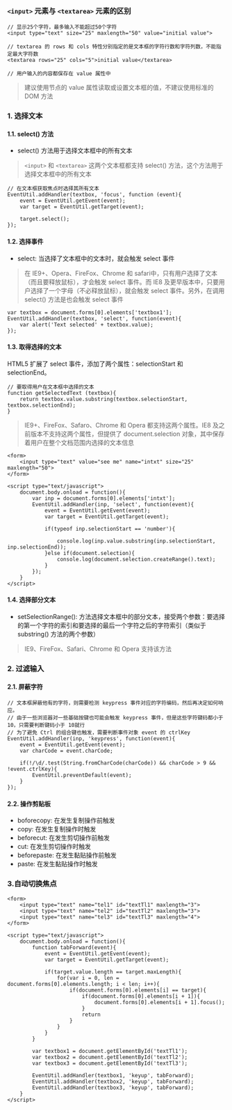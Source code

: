 ### `<input>` 元素与 `<textarea>` 元素的区别

```
// 显示25个字符，最多输入不能超过50个字符
<input type="text" size="25" maxlength="50" value="initial value">

// textarea 的 rows 和 cols 特性分别指定的是文本框的字符行数和字符列数，不能指定最大字符数
<textarea rows="25" cols="5">initial value</textarea>

// 用户输入的内容都保存在 value 属性中
```

> 建议使用节点的 value 属性读取或设置文本框的值，不建议使用标准的 DOM 方法

### 1. 选择文本

#### 1.1. select() 方法

- select() 方法用于选择文本框中的所有文本

> `<input>` 和 `<textarea>` 这两个文本框都支持 select() 方法，这个方法用于选择文本框中的所有文本

```
// 在文本框获取焦点时选择其所有文本
EventUtil.addHandler(textbox, 'focus', function (event){
	event = EventUtil.getEvent(event);
	var target = EventUtil.getTarget(event);

	target.select();
});
```

#### 1.2. 选择事件

- select: 当选择了文本框中的文本时，就会触发 select 事件

> 在 IE9+、Opera、FireFox、Chrome 和 safari中，只有用户选择了文本（而且要释放鼠标），才会触发 select 事件。而 IE8 及更早版本中，只要用户选择了一个字母（不必释放鼠标），就会触发 select 事件。另外，在调用 select() 方法是也会触发 select 事件

```
var textbox = document.forms[0].elements['textbox1'];
EventUtil.addHandler(textbox, 'select', function(event){
	var alert('Text selected' + textbox.value);
});
```

#### 1.3. 取得选择的文本

HTML5 扩展了 select 事件，添加了两个属性：selectionStart 和 selectionEnd。

```
// 要取得用户在文本框中选择的文本
function getSelectedText (textbox){
	return textbox.value.substring(textbox.selectionStart, textbox.selectionEnd);
}
```

> IE9+、FireFox、Safaro、Chrome 和 Opera 都支持这两个属性。IE8 及之前版本不支持这两个属性，但提供了 document.selection 对象，其中保存着用户在整个文档范围内选择的文本信息

```
<form>
	<input type="text" value="see me" name="intxt" size="25" maxlength="50">
</form>

<script type="text/javascript">
	document.body.onload = function(){
		var inp = document.forms[0].elements['intxt'];
		EventUtil.addHandler(inp, 'select', function(event){
			event = EventUtil.getEvent(event);
			var target = EventUtil.getTarget(event);

			if(typeof inp.selectionStart == 'number'){

				console.log(inp.value.substring(inp.selectionStart, inp.selectionEnd));
			}else if(document.selection){
				console.log(document.selection.createRange().text);
			}
		});
	}
</script>
```

#### 1.4. 选择部分文本

- setSelectionRange(): 方法选择文本框中的部分文本，接受两个参数：要选择的第一个字符的索引和要选择的最后一个字符之后的字符索引（类似于 substring() 方法的两个参数）

> IE9、FireFox、Safari、Chrome 和 Opera 支持该方法

### 2. 过滤输入

#### 2.1. 屏蔽字符

```
// 文本框屏蔽他有的字符，则需要检测 keypress 事件对应的字符编码，然后再决定如何响应。
// 由于一些浏览器对一些基础按键也可能会触发 keypress 事件，但是这些字符键码都小于 10，只需要判断键码小于 10就行
// 为了避免 Ctrl 的组合键也触发，需要判断事件对象 event 的 ctrlKey
EventUtil.addHandler(inp, 'keypress', function(event){
	event = EventUtil.getEvent(event);
	var charCode = event.charCode;

	if(!/\d/.test(String.fromCharCode(charCode)) && charCode > 9 && !event.ctrlKey){
		EventUtil.preventDefault(event);
	}
});
```

#### 2.2. 操作剪贴板

- boforecopy: 在发生复制操作前触发
- copy: 在发生复制操作时触发
- beforecut: 在发生剪切操作前触发
- cut: 在发生剪切操作时触发
- beforepaste: 在发生黏贴操作前触发
- paste: 在发生黏贴操作时触发

### 3.自动切换焦点

```
<form>
	<input type="text" name="tel1" id="textTl1" maxlength="3">
	<input type="text" name="tel2" id="textTl2" maxlength="3">
	<input type="text" name="tel3" id="textTl3" maxlength="4">
</form>

<script type="text/javascript">
	document.body.onload = function(){
		function tabForward(event){
			event = EventUtil.getEvent(event);
			var target = EventUtil.getTarget(event);

			if(target.value.length == target.maxLength){
				for(var i = 0, len = document.forms[0].elements.length; i < len; i++){
					if(document.forms[0].elements[i] == target){
						if(document.forms[0].elements[i + 1]){
							document.forms[0].elements[i + 1].focus();
						}
						return
					}
				}
			}
		}

		var textbox1 = document.getElementById('textTl1');
		var textbox2 = document.getElementById('textTl2');
		var textbox3 = document.getElementById('textTl3');

		EventUtil.addHandler(textbox1, 'keyup', tabForward);
		EventUtil.addHandler(textbox2, 'keyup', tabForward);
		EventUtil.addHandler(textbox3, 'keyup', tabForward);
	}
</script>
```